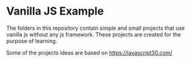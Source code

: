 # Vanilla JS Example
The folders in this repository contain simple and small projects that use vanilla js without any js framework. These projects are created for the purpose of learning.

Some of the projects ideas are based on https://javascript30.com/